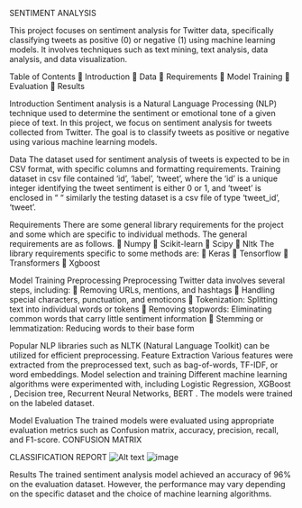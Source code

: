 SENTIMENT ANALYSIS

This project focuses on sentiment analysis for Twitter data, specifically classifying tweets as positive (0) or negative (1) using machine learning models. It involves techniques such as text mining, text analysis, data analysis, and data visualization.

Table of Contents
	Introduction
	Data
	Requirements
	Model Training
	Evaluation
	Results

Introduction
Sentiment analysis is a Natural Language Processing (NLP) technique used to determine the sentiment or emotional tone of a given piece of text. In this project, we focus on sentiment analysis for tweets collected from Twitter. The goal is to classify tweets as positive or negative using various machine learning models.

Data
The dataset used for sentiment analysis of tweets is expected to be in CSV format, with specific columns and formatting requirements. Training dataset in csv file contained ‘id’, ‘label’, ‘tweet’, where the ‘id’ is a unique integer identifying the tweet sentiment is either 0 or 1, and ‘tweet’ is enclosed in “ “ similarly the testing dataset is a csv file of type ‘tweet_id’, ‘tweet’.  
 
 Requirements
There are some general library requirements for the project and some which are specific to individual methods. The general requirements are as follows.
	Numpy
	Scikit-learn
	Scipy
	Nltk
The library requirements specific to some methods are:
	Keras
	Tensorflow
	Transformers
	Xgboost

Model Training
Preprocessing
Preprocessing Twitter data involves several steps, including:
	Removing URLs, mentions, and hashtags
	Handling special characters, punctuation, and emoticons
	Tokenization: Splitting text into individual words or tokens
	Removing stopwords: Eliminating common words that carry little sentiment information
	Stemming or lemmatization: Reducing words to their base form
 
Popular NLP libraries such as NLTK (Natural Language Toolkit)  can be utilized for efficient preprocessing.
Feature Extraction
Various features were extracted from the preprocessed text, such as bag-of-words, TF-IDF, or word embeddings.
Model selection and training
Different machine learning algorithms were experimented with, including Logistic Regression, XGBoost , Decision tree, Recurrent Neural Networks, BERT . The models were trained on the labeled dataset.

Model Evaluation
The trained models were evaluated using appropriate evaluation metrics such as Confusion matrix, accuracy, precision, recall, and F1-score. 
CONFUSION MATRIX 
 

CLASSIFICATION REPORT
 ![Alt text](![image](https://github.com/shivani-hibare-123/Sentiment-Analysis/assets/122072816/a1165d3d-3f04-417e-9b14-d61f8c0c582e))
 ![image](https://github.com/shivani-hibare-123/Sentiment-Analysis/assets/122072816/a1165d3d-3f04-417e-9b14-d61f8c0c582e)



Results
The trained sentiment analysis model achieved an accuracy of 96% on the evaluation dataset. However, the performance may vary depending on the specific dataset and the choice of machine learning algorithms.







